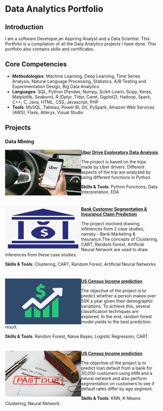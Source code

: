 # Data Analytics Portfolio 

## Introduction
I am a software Developer,an Aspiring Analyst and a Data Scientist.
This Portfolio is a compilation of all the Data Analytics projects I have done. This portfolio also contains skills and certificates. 

## Core Competencies

- **Methodologies**: Machine Learning, Deep Learning, Time Series Analysis, Natural Language Processing, Statistics, A/B Testing and Experimentation Design, Big Data Analytics
- **Languages**: SQL, Python (Pandas, Numpy, Scikit-Learn, Scipy, Keras, Matplotlib, Seaborn), R (Dplyr, Tidyr, Caret, Ggplot2), Hadoop, Spark, C++, C, Java, HTML, CSS, Javascript, PHP 
- **Tools**: MySQL, Tableau, Power BI, Git, PySpark, Amazon Web Services (AWS), Flask, Alteryx, Visual Studio

## Projects

### Data Mining

<img align="left" width="250" height="150" src="https://github.com/hmr2899/Data-Analytics-Portfolio/blob/main/Images/uber.jpg"> **[Uber Drive Exploratory Data Analysis](https://github.com/hmr2899/Uber-EDA)**

The project is based on the trips made by Uber drivers. Different aspects of the trip are analyzed by using different functions in Python.

**Skills & Tools**: Python Functions, Data Interpretation, EDA

#

<img align="left" width="250" height="150" src="https://github.com/hmr2899/Data-Analytics-Portfolio/blob/main/Images/bank.png"> **[Bank Customer Segmentation & Insurance Claim Prediction](https://github.com/hmr2899/bank-customer-segmentation)**

The project involved drawing inferences from 2 case studies, namely - Bank Marketing & Insurance.The concepts of Clustering, CART, Random Forest, Artificial Neural Network are used to draw inferences from these case studies.

**Skills & Tools**: Clustering, CART, Random Forest, Artificial Neural Networks

#

<img align="left" width="250" height="150" src="https://github.com/hmr2899/Data-Analytics-Portfolio/blob/main/Images/income.png"> **[US Census Income prediction](https://github.com/hmr2899/us-census-income)**

The objective of the project is to predict whether a person makes over 50K a year given their demographic variations. To achieve this, several classification techniques are explored. In the end, random forest model yields to the best prediction result.

**Skills & Tools**: Random Forest, Naive Bayes, Logistic Regression, CART.

#

<img align="left" width="250" height="150" src="https://github.com/hmr2899/Data-Analytics-Portfolio/blob/main/Images/loan.jpg"> **[US Census Income prediction](https://github.com/hmr2899/us-census-income)**

The objective of the project is to predict loan default from a bank for 30,000 customers using kNN and a neural network and also perform segmentation on customers to see if default rates differ by age segment.

**Skills & Tools**: KNN, K-Means Clustering, Neural Network.
